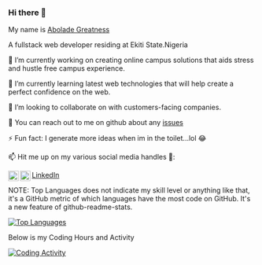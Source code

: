 ### Hi there 👋

<!--
**Grtnxhor/Abolade_Greatness** is a ✨ _special_ ✨ repository because its `README.md` (this file) appears on your GitHub profile.

Here are some ideas to get you started:

- 🔭 I’m currently working on ...
- 🌱 I’m currently learning ...
- 👯 I’m looking to collaborate on ...
- 🤔 I’m looking for help with ...
- 💬 Ask me about ...
- 📫 How to reach me: ...
- 😄 Pronouns: ...
- ⚡ Fun fact: ...
-->


My name is [Abolade Greatness](https://aboladegreatness.netlify.app/)

A fullstack web developer residing at Ekiti State.Nigeria

🔭 I’m currently working on creating online campus solutions that aids stress and hustle free campus experience. 

🌱 I’m currently learning latest web technologies that will help create a perfect confidence on the web.

👯 I’m looking to collaborate on with customers-facing companies.

💬 You can reach out to me on github about any [issues](https://github.com/Grtnxhor/Grtnxhor/issues)

⚡ Fun fact: I generate more ideas when im in the toilet...lol 😂

📫 Hit me up on my various social media handles 🔭:

[LinkedIn](https://www.linkedin.com/in/abolade-greatness-235222186/)
<a href="https://twitter.com/grtnxhor">
  <img align="left" alt="My Twitter Account" width="21px" src="https://raw.githubusercontent.com/anuraghazra/anuraghazra/master/assets/twitter.svg" />
</a>
<a href="https://wa.me/2349010484986">
  <img align="left" alt="My contact" width="21px" src="https://image.flaticon.com/icons/png/512/124/124034.png" />
</a>



NOTE: Top Languages does not indicate my skill level or anything like that, it's a GitHub metric of which languages have the most code on GitHub. It's a new feature of github-readme-stats.

[![Top Languages](https://github-readme-stats.vercel.app/api/top-langs/?username=Grtnxhor)](https://github-readme-stats.vercel.app/api/top-langs/?username=Grtnxhor)

Below is my Coding Hours and Activity

[![Coding Activity](https://github-readme-stats.vercel.app/api/wakatime?username=Grtnxhor)](https://github-readme-stats.vercel.app/api/wakatime?username=Grtnxhor)
